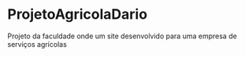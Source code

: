 # ProjetoAgricolaDario
 Projeto da faculdade onde um site desenvolvido para uma empresa de serviços agrícolas
